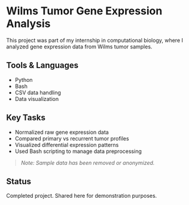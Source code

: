 # Wilms Tumor Gene Expression Analysis

This project was part of my internship in computational biology, where I analyzed gene expression data from Wilms tumor samples.

## Tools & Languages
- Python
- Bash
- CSV data handling
- Data visualization

## Key Tasks
- Normalized raw gene expression data
- Compared primary vs recurrent tumor profiles
- Visualized differential expression patterns
- Used Bash scripting to manage data preprocessing

> *Note: Sample data has been removed or anonymized.*

## Status
Completed project. Shared here for demonstration purposes.
